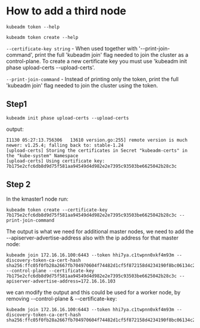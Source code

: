 # How to add a third node
`kubeadm token --help`

`kubeadm token create --help`

`--certificate-key string` - When used together with '--print-join-command', print the full 'kubeadm join' flag needed to join the cluster as a control-plane. To create a new certificate key you must use 'kubeadm init phase upload-certs --upload-certs'.

`--print-join-command` - Instead of printing only the token, print the full 'kubeadm join' flag needed to join the cluster using the token.

## Step1
`kubeadm init phase upload-certs --upload-certs`

output:
```
I1130 05:27:13.756306   13610 version.go:255] remote version is much newer: v1.25.4; falling back to: stable-1.24
[upload-certs] Storing the certificates in Secret "kubeadm-certs" in the "kube-system" Namespace
[upload-certs] Using certificate key:
7b175e2cfc6db8d9d75f581aa94549d4d982e2e7395c93503be6625042b28c3c
```
## Step 2
In the kmaster1 node run:

`kubeadm token create --certificate-key 7b175e2cfc6db8d9d75f581aa94549d4d982e2e7395c93503be6625042b28c3c --print-join-command`

The output is what we need for additional master nodes, we need to add the --apiserver-advertise-address also with the ip address for that master node:

```
kubeadm join 172.16.16.100:6443 --token hhi7ya.c1twpnn0xkf4m93m --discovery-token-ca-cert-hash sha256:ffc05f0fb28a2667fb704970604f74482d1cf5f872158d4234190f8bc06134c2 --control-plane --certificate-key 7b175e2cfc6db8d9d75f581aa94549d4d982e2e7395c93503be6625042b28c3c --apiserver-advertise-address=172.16.16.103
```

we can modify the output and this could be used for a worker node, by removing --control-plane & --certificate-key:

```
kubeadm join 172.16.16.100:6443 --token hhi7ya.c1twpnn0xkf4m93m --discovery-token-ca-cert-hash sha256:ffc05f0fb28a2667fb704970604f74482d1cf5f872158d4234190f8bc06134c2 
```